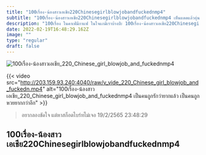 ```yaml
---
title: "100เรื่อง-น้องสาวเอเชีย220Chinesegirlblowjobandfuckednmp4"
subtitle: "100เรื่อง-น้องสาวเอเชีย220Chinesegirlblowjobandfuckednmp4 เห็นแดดแล้วอุ่นใจ ตกนรกไปก็ไม่ตื่นเต้น"
description: "100เรื่อง ในคาเฟ่มีกาแฟ ในใจแกมีเราบ้างป่ะ 100เรื่อง-น้องสาวเอเชีย220Chinesegirlblowjobandfuckednmp4 19/2/2565 23:48:29"
date: 2022-02-19T16:48:29.162Z
image: ""
type: "regular"
draft: false
---
```


![100เรื่อง-น้องสาวเอเชีย_220_Chinese_girl_blowjob_and_fuckednmp4](http://203.159.93.240:4040/raw/v_vide_220_Chinese_girl_blowjob_and_fuckedn.jpg)

{{< video src="http://203.159.93.240:4040/raw/v_vide_220_Chinese_girl_blowjob_and_fuckedn.mp4" alt="100เรื่อง-น้องสาวเอเชีย_220_Chinese_girl_blowjob_and_fuckednmp4 เป็นคนถูกรักว่ายากแล้ว เป็นคนถูกหวยยากกว่าอีก" >}}


> อยากลองขัดใจ แต่หาสก็อตไบร์ทไม่เจอ 19/2/2565 23:48:29

## 100เรื่อง-น้องสาวเอเชีย220Chinesegirlblowjobandfuckednmp4
